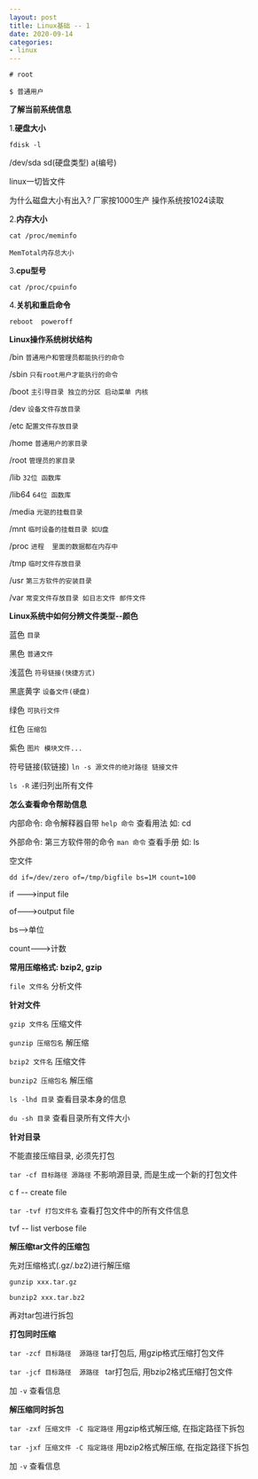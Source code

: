 ```yaml
---
layout: post
title: Linux基础 -- 1
date: 2020-09-14
categories:
- linux
---
```

`# root`

`$ 普通用户`

**了解当前系统信息**

1.**硬盘大小**

 `fdisk -l`

/dev/sda   sd(硬盘类型) a(编号)

linux一切皆文件

为什么磁盘大小有出入?  厂家按1000生产  操作系统按1024读取

2.**内存大小**

`cat /proc/meminfo`

`MemTotal内存总大小`

3.**cpu型号**

`cat /proc/cpuinfo`

4.**关机和重启命令**

`reboot  poweroff`



**Linux操作系统树状结构**

/bin `普通用户和管理员都能执行的命令`

/sbin `只有root用户才能执行的命令`

/boot `主引导目录 独立的分区 启动菜单 内核`

/dev `设备文件存放目录`

/etc `配置文件存放目录`

/home `普通用户的家目录`

/root `管理员的家目录`

/lib `32位 函数库`

/lib64 `64位 函数库 `

/media `光驱的挂载目录`

/mnt `临时设备的挂载目录 如U盘`

/proc `进程  里面的数据都在内存中`

/tmp `临时文件存放目录`

/usr `第三方软件的安装目录`

/var `常变文件存放目录 如日志文件 邮件文件`



**Linux系统中如何分辨文件类型--颜色**

蓝色  `目录`

黑色  `普通文件`

浅蓝色  `符号链接(快捷方式)`

黑底黄字  `设备文件(硬盘)`

绿色  `可执行文件`

红色  `压缩包`

紫色   `图片 模块文件...`



符号链接(软链接)  `ln -s 源文件的绝对路径 链接文件`

`ls -R`  递归列出所有文件

**怎么查看命令帮助信息**

内部命令:  命令解释器自带 `help 命令` 查看用法   如: cd

外部命令: 第三方软件带的命令  `man 命令` 查看手册 如: ls



空文件

`dd if=/dev/zero of=/tmp/bigfile bs=1M count=100`

if --->input file

of--->output file

bs-->单位

count--->计数



**常用压缩格式: bzip2, gzip**

`file 文件名`  分析文件

**针对文件**

`gzip 文件名`  压缩文件

`gunzip 压缩包名`  解压缩

`bzip2 文件名`  压缩文件

`bunzip2 压缩包名`   解压缩



`ls -lhd 目录`   查看目录本身的信息

`du -sh 目录`  查看目录所有文件大小



**针对目录**

不能直接压缩目录, 必须先打包

`tar -cf 目标路径 源路径`     不影响源目录, 而是生成一个新的打包文件

c f -- create file 

`tar -tvf 打包文件名`     查看打包文件中的所有文件信息

tvf -- list verbose file 



**解压缩tar文件的压缩包**

先对压缩格式(.gz/.bz2)进行解压缩

`gunzip xxx.tar.gz`

`bunzip2 xxx.tar.bz2`

再对tar包进行拆包





**打包同时压缩**

`tar -zcf 目标路径  源路径`     tar打包后, 用gzip格式压缩打包文件

`tar -jcf 目标路径  源路径 `     tar打包后, 用bzip2格式压缩打包文件

加 `-v`  查看信息

**解压缩同时拆包**

`tar -zxf 压缩文件 -C 指定路径`    用gzip格式解压缩, 在指定路径下拆包

`tar -jxf 压缩文件 -C 指定路径`    用bzip2格式解压缩, 在指定路径下拆包

加 `-v`  查看信息

